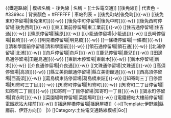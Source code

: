 {{鐵道路線|
| 模板名稱 = 後免線
| 名稱 = [[土佐電交通]] [[後免線]]
| 代表色  = #3399cc
| 背景顏色 = #FFFFFF 
| 車站列表 = [[後免町站|後免町]]{{-w}} [[後免東町停留場|後免東町]]{{-w}} [[後免中町停留場|後免中町]]{{-w}} [[後免西町停留場|後免西町]]{{-w}} [[東工業前停留場|東工業前]]{{-w}} [[住吉通停留場|住吉通]]{{-w}} [[篠原停留場|篠原]]{{-w}} [[小籠通停留場|小籠通]]{{-w}} [[長崎停留場|長崎]]{{-w}} [[明見橋停留場|明見橋]]{{-w}} [[一條橋停留場|一條橋]]{{-w}} [[清和學園前停留場|清和學園前]]{{-w}} [[領石通停留場|領石通]]{{-w}} [[北浦停留場|北浦]]{{-w}} [[舟戶停留場|舟戶]]{{-w}} [[鹿兒停留場|鹿兒]]{{-w}} [[田邊島通停留場|田邊島通]]{{-w}} [[東新木停留場|東新木]]{{-w}} [[新木停留場|新木]]{{-w}} [[介良通停留場|介良通]]{{-w}} [[文珠通停留場|文珠通]]{{-w}} [[高須停留場|高須]]{{-w}} [[縣立美術館通停留場|縣立美術館通]]{{-w}} [[西高須停留場|西高須]]{{-w}} [[葛島橋東詰停留場|葛島橋東詰]]{{-w}} [[知寄町三丁目停留場|知寄町三丁目]]{{-w}} [[知寄町停留場|知寄町]]{{-w}} [[知寄町二丁目停留場|知寄町二丁目]]{{-w}} [[知寄町一丁目停留場|知寄町一丁目]]{{-w}} [[寶永町停留場|寶永町]]{{-w}} [[菜園場町停留場|菜園場町]]{{-w}} [[電鐵總站大樓前停留場|電鐵總站大樓前]]{{-w}} [[播磨屋橋停留場|播磨屋橋]]（→[[Template:伊野線|縣廳前、伊野方向]]）
|}}<noinclude>
[[Category:土佐電交通路線模板|Go]]
</noinclude>